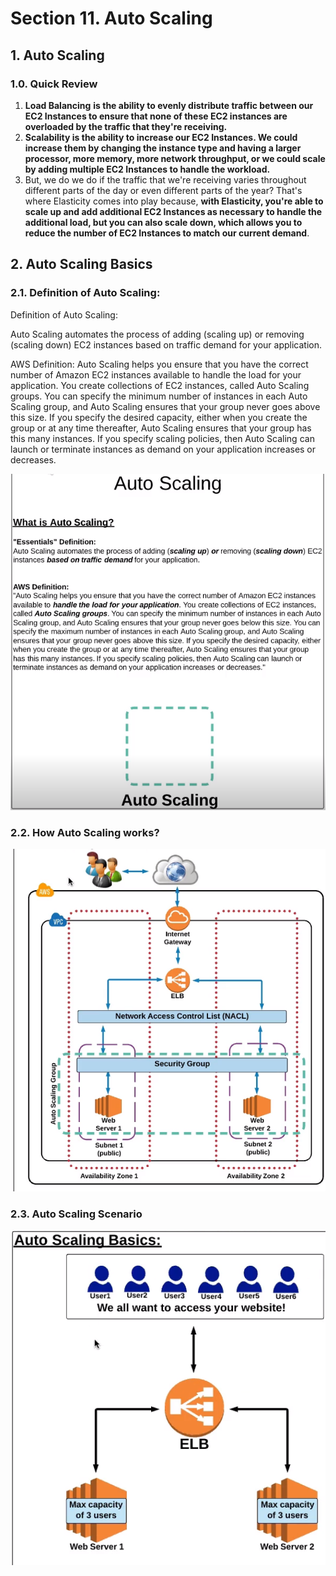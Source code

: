 # Section 11. Auto Scaling

## 1. Auto Scaling

### 1.0. Quick Review

1. **Load Balancing** **is the ability to evenly distribute traffic between our EC2 Instances to ensure that none of these EC2 instances are overloaded by the traffic that they're receiving.**
2. **Scalability is the ability to increase our EC2 Instances. We could increase them by changing the instance type and having a larger processor, more memory, more network throughput, or we could scale by adding multiple EC2 Instances to handle the workload.** 
3. But, we do we do if the traffic that we're receiving varies throughout different parts of the day or even different parts of the year? That's where Elasticity comes into play because, **with Elasticity, you're able to scale up and add additional EC2 Instances as necessary to handle the additional load, but you can also scale down, which allows you to reduce the number of EC2 Instances to match our current demand**.

## 2. Auto Scaling Basics

### 2.1. Definition of Auto Scaling:

Definition of Auto Scaling:

Auto Scaling automates the process of adding \(scaling up\) or removing \(scaling down\) EC2 instances based on traffic demand for your application.

AWS Definition: Auto Scaling helps you ensure that you have the correct number of Amazon EC2 instances available to handle the load for your application. You create collections of EC2 instances, called Auto Scaling groups. You can specify the minimum number of instances in each Auto Scaling group,  and Auto Scaling ensures that your group never goes above this size. If you specify the desired capacity, either when you create the group or at any time thereafter, Auto Scaling ensures that your group has this many instances. If you specify scaling policies, then Auto Scaling can launch or terminate instances as demand on your application increases or decreases.

![](../.gitbook/assets/image%20%28153%29.png)

### 2.2. How Auto Scaling works?

![](../.gitbook/assets/image%20%28166%29.png)

### 2.3. Auto Scaling Scenario

![](../.gitbook/assets/image%20%28541%29.png)






























